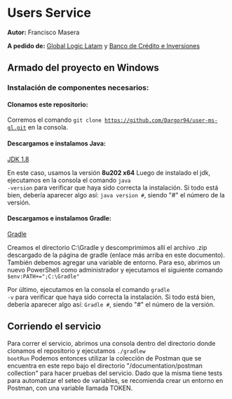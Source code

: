 # Users Service
**Autor:** Francisco Masera

**A pedido de:** [Global Logic Latam](https://www.globallogic.com/latam/) y [Banco de Crédito e Inversiones](https://www.bci.cl/)

## Armado del proyecto en **Windows**
### Instalación de componentes necesarios:
  
#### Clonamos este repositorio:
  Corremos el comando <code>git clone https://github.com/Dargor94/user-ms-gl.git</code> en la consola.
  
#### Descargamos e instalamos Java:
  [JDK 1.8](https://www.oracle.com/ar/java/technologies/javase/javase8-archive-downloads.html)
  
  En este caso, usamos la versión **8u202 x64**
  Luego de instalado el jdk, ejecutamos en la consola el comando <code>java -version</code> para verificar que haya sido correcta la instalación.
  Si todo está bien, debería aparecer algo así: <code>java version #</code>, siendo "#" el número de la versión.
 
#### Descargamos e instalamos Gradle:
  [Gradle](https://gradle.org/releases)
  
  Creamos el directorio C:\Gradle y descomprimimos allí el archivo .zip descargado de la página de gradle (enlace más arriba en este documento).
  También debemos agregar una variable de entorno. Para eso, abrimos un nuevo PowerShell como administrador y ejecutamos el siguiente comando 
  <code>$env:PATH+=";C:\Gradle"</code>
  
  Por último, ejecutamos en la consola el comando <code>gradle -v</code> para verificar que haya sido correcta la instalación.
  Si todo está bien, debería aparecer algo así: <code>Gradle #</code>, siendo "#" el número de la versión.

  
## Corriendo el servicio
  Para correr el servicio, abrimos una consola dentro del directorio donde clonamos el repositorio y ejecutamos <code>./gradlew bootRun</code>
  Podemos entonces utilizar la colección de Postman que se encuentra en este repo bajo el directorio "/documentation/postman collection" para hacer pruebas del servicio. 
  Dado que la misma tiene tests para automatizar el seteo de variables, se recomienda crear un entorno en Postman, con una variable llamada TOKEN.
